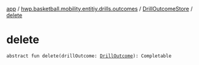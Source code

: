 [app](../../index.md) / [hwp.basketball.mobility.entitiy.drills.outcomes](../index.md) / [DrillOutcomeStore](index.md) / [delete](.)

# delete

`abstract fun delete(drillOutcome: `[`DrillOutcome`](../-drill-outcome/index.md)`): Completable`